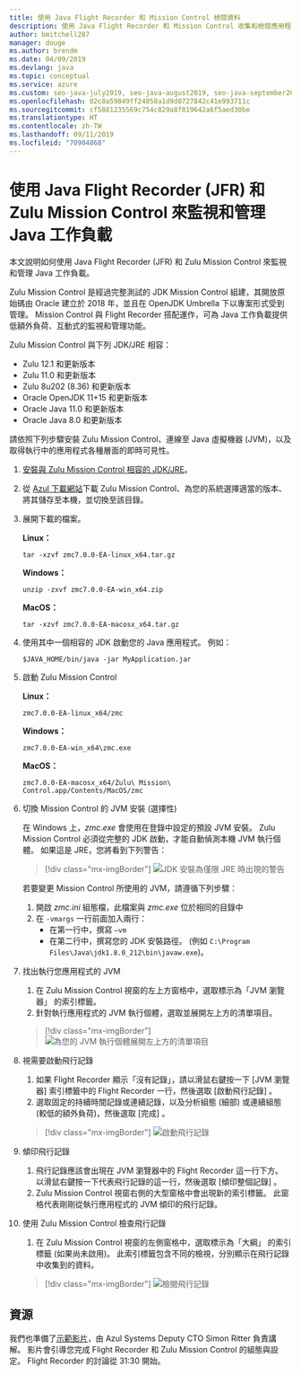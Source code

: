 ```yaml
---
title: 使用 Java Flight Recorder 和 Mission Control 檢閱資料
description: 使用 Java Flight Recorder 和 Mission Control 收集和檢閱應用程式資料的指引。
author: bmitchell287
manager: douge
ms.author: brendm
ms.date: 04/09/2019
ms.devlang: java
ms.topic: conceptual
ms.service: azure
ms.custom: seo-java-july2019, seo-java-august2019, seo-java-september2019
ms.openlocfilehash: 02c8a59849ff24058a1d9d0727842c41e993711c
ms.sourcegitcommit: cf5881235569c754c829a8f819642a6f5aed30be
ms.translationtype: HT
ms.contentlocale: zh-TW
ms.lasthandoff: 09/11/2019
ms.locfileid: "70904868"
---
```

# <a name="monitor-and-manage-java-workloads-with-java-flight-recorder-jfr-and-zulu-mission-control"></a>使用 Java Flight Recorder (JFR) 和 Zulu Mission Control 來監視和管理 Java 工作負載

本文說明如何使用 Java Flight Recorder (JFR) 和 Zulu Mission Control 來監視和管理 Java 工作負載。

Zulu Mission Control 是經過完整測試的 JDK Mission Control 組建，其開放原始碼由 Oracle 建立於 2018 年，並且在 OpenJDK Umbrella 下以專案形式受到管理。 Mission Control 與 Flight Recorder 搭配運作，可為 Java 工作負載提供低額外負荷、互動式的監視和管理功能。

Zulu Mission Control 與下列 JDK/JRE 相容：

* Zulu 12.1 和更新版本
* Zulu 11.0 和更新版本
* Zulu 8u202 (8.36) 和更新版本
* Oracle OpenJDK 11+15 和更新版本
* Oracle Java 11.0 和更新版本
* Oracle Java 8.0 和更新版本

請依照下列步驟安裝 Zulu Mission Control、連線至 Java 虛擬機器 (JVM)，以及取得執行中的應用程式各種層面的即時可見性。

1.  [安裝與 Zulu Mission Control 相容的 JDK/JRE](java-jdk-install.md)。

2.  從 [Azul 下載網站](https://www.azul.com/products/zulu-mission-control/)下載 Zulu Mission Control、為您的系統選擇適當的版本、將其儲存至本機，並切換至該目錄。

3.  展開下載的檔案。

    **Linux：**

    ```cli
    tar -xzvf zmc7.0.0-EA-linux_x64.tar.gz
    ```

    **Windows：**

    ```cli
    unzip -zxvf zmc7.0.0-EA-win_x64.zip 
    ```

    **MacOS：**

    ```cli
    tar -xzvf zmc7.0.0-EA-macosx_x64.tar.gz
    ```

4.  使用其中一個相容的 JDK 啟動您的 Java 應用程式。 例如：

    ```cli
    $JAVA_HOME/bin/java -jar MyApplication.jar
    ```

5.  啟動 Zulu Mission Control

    **Linux：**

    ```cli
    zmc7.0.0-EA-linux_x64/zmc
    ```

    **Windows：**

    ```cli
    zmc7.0.0-EA-win_x64\zmc.exe 
    ```

    **MacOS：**

    ```cli
    zmc7.0.0-EA-macosx_x64/Zulu\ Mission\ Control.app/Contents/MacOS/zmc
    ```

6.  切換 Mission Control 的 JVM 安裝 (選擇性)

    在 Windows 上，*zmc.exe* 會使用在登錄中設定的預設 JVM 安裝。 Zulu Mission Control 必須從完整的 JDK 啟動，才能自動偵測本機 JVM 執行個體。 如果這是 JRE，您將看到下列警告：

    > [!div class="mx-imgBorder"]
    ![JDK 安裝為僅限 JRE 時出現的警告](../media/jdk/azul-jfr-1.png)

    若要變更 Mission Control 所使用的 JVM，請遵循下列步驟： 
    1.  開啟 *zmc.ini* 組態檔，此檔案與 *zmc.exe* 位於相同的目錄中
    2.  在 `-vmargs` 一行前面加入兩行：
        * 在第一行中，撰寫 `–vm`
        * 在第二行中，撰寫您的 JDK 安裝路徑。 (例如 `C:\Program Files\Java\jdk1.8.0_212\bin\javaw.exe`)。

7.  找出執行您應用程式的 JVM
    1.  在 Zulu Mission Control 視窗的左上方窗格中，選取標示為「JVM 瀏覽器」  的索引標籤。
    2.  針對執行應用程式的 JVM 執行個體，選取並展開左上方的清單項目。

    > [!div class="mx-imgBorder"]
    ![為您的 JVM 執行個體展開左上方的清單項目](../media/jdk/azul-jfr-2.png)


8.  視需要啟動飛行記錄
    1.  如果 Flight Recorder 顯示「沒有記錄」，請以滑鼠右鍵按一下 [JVM 瀏覽器] 索引標籤中的 Flight Recorder 一行，然後選取 [啟動飛行記錄]  。
    2.  選取固定的持續時間記錄或連續記錄，以及分析組態 (細部) 或連續組態 (較低的額外負荷)，然後選取 [完成]  。

    > [!div class="mx-imgBorder"]
    ![啟動飛行記錄](../media/jdk/azul-jfr-3.png)

9.  傾印飛行記錄
    1.  飛行記錄應該會出現在 JVM 瀏覽器中的 Flight Recorder 這一行下方。 以滑鼠右鍵按一下代表飛行記錄的這一行，然後選取 [傾印整個記錄]  。
    2.  Zulu Mission Control 視窗右側的大型窗格中會出現新的索引標籤。 此窗格代表剛剛從執行應用程式的 JVM 傾印的飛行記錄。

10. 使用 Zulu Mission Control 檢查飛行記錄
    1.  在 Zulu Mission Control 視窗的左側窗格中，選取標示為「大綱」  的索引標籤 (如果尚未啟用)。 此索引標籤包含不同的檢視，分別顯示在飛行記錄中收集到的資料。
 
    > [!div class="mx-imgBorder"]
    ![檢閱飛行記錄](../media/jdk/azul-jfr-4.png)

## <a name="resources"></a>資源

我們也準備了[示範影片](https://www.azul.com/presentation/azul-webinar-open-source-flight-recorder-and-mission-control-managing-and-measuring-openjdk-8-performance/)，由 Azul Systems Deputy CTO Simon Ritter 負責講解。 影片會引導您完成 Flight Recorder 和 Zulu Mission Control 的組態與設定。 Flight Recorder 的討論從 31:30 開始。

